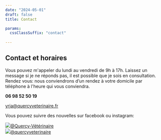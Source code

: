 ```yaml
---
date: "2024-05-01"
draft: false
title: Contact

params:
  cssClassSuffix: "contact"
  
---
```


## Contact et horaires

Vous pouvez m'appeler du lundi au vendredi de 9h à 17h. Laissez un message si je ne réponds pas, il est possible que je sois en consultation.
Rendez vous: nous conviendrons d’un rendez à votre domicile par téléphone à l'heure qui vous conviendra.

**06 98 52 50 19**

[yrja@quercyveterinaire.fr](mailto:yrja@quercyveterinaire.fr)

Vous pouvez suivre des nouvelles sur facebook ou instagram:

<a href="https://www.facebook.com/profile.php?id=61573708923351" class="icon-link" target="_blank"><img src="/images/icon-facebook.svg" class="icon">@Quercy-Vétérinaire</a><br>
<a href="https://www.instagram.com/quercyveterinaire/" class="icon-link"><img src="/images/icon-instagram.svg" class="icon">@quercyveterinaire</a>

<!--
### Urgences en soirée, nuit et weekends

Sont assurées par le cabinet vétérinaire du Mas de Cazes à Parisot. J’y suis régulièrement de garde.

Numéro de téléphone: 05 63 28 24 80
-->
